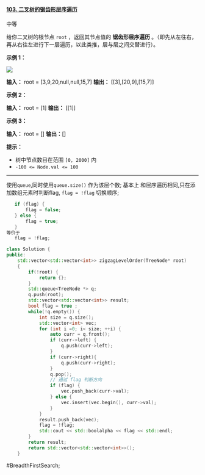 #### [103. 二叉树的锯齿形层序遍历](https://leetcode.cn/problems/binary-tree-zigzag-level-order-traversal/)

中等

给你二叉树的根节点 `root` ，返回其节点值的 **锯齿形层序遍历** 。（即先从左往右，再从右往左进行下一层遍历，以此类推，层与层之间交替进行）。

**示例 1：**

![](https://assets.leetcode.com/uploads/2021/02/19/tree1.jpg)

**输入：** root = [3,9,20,null,null,15,7]
**输出：** \[[3],[20,9],[15,7]\]

**示例 2：**

**输入：** root = [1]
**输出：** \[[1]\]

**示例 3：**

**输入：** root = []
**输出：**[]

**提示：**

- 树中节点数目在范围 `[0, 2000]` 内
- `-100 <= Node.val <= 100`
---- ----
使用`queue`,同时使用`queue.size()` 作为该层个数;
基本上 和层序遍历相同,只在添加数组元素时判断flag,
`flag = !flag` 切换顺序;
```cpp
   if (flag) {
       flag = false;
   } else {
       flag = true;
   }
等价于
   flag = !flag;
```

```cpp
class Solution {
public:
    std::vector<std::vector<int>> zigzagLevelOrder(TreeNode* root)
    {
        if(!root) {
            return {};
        }
        std::queue<TreeNode *> q;
        q.push(root);
        std::vector<std::vector<int>> result;
        bool flag = true ;
        while(!q.empty()) {
            int size = q.size();
            std::vector<int> vec;
            for (int i =0; i< size; ++i) {
                auto curr = q.front();
                if (curr->left) {
                    q.push(curr->left);
                }
                if (curr->right){
                    q.push(curr->right);
                }
                q.pop();
                // 通过 flag 判断方向
                if (flag) {
                    vec.push_back(curr->val);
                } else {
                    vec.insert(vec.begin(), curr->val);
                }
            }
            result.push_back(vec);
            flag = !flag;
            std::cout << std::boolalpha << flag << std::endl;
        }
        return result;
        return std::vector<std::vector<int>>();
    }
```
#BreadthFirstSearch;
